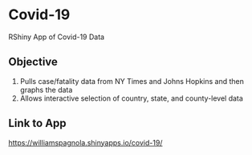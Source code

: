 # Covid-19
RShiny App of Covid-19 Data

## Objective 
1. Pulls case/fatality data from NY Times and Johns Hopkins and then graphs the data
2. Allows interactive selection of country, state, and county-level data

## Link to App
https://williamspagnola.shinyapps.io/covid-19/
